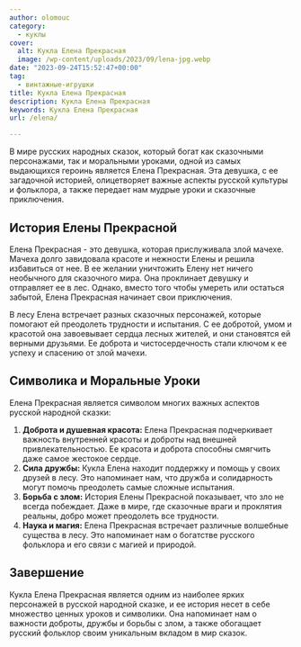 ```yaml
---
author: olomouc
category:
  - куклы
cover:
  alt: Кукла Елена Прекрасная
  image: /wp-content/uploads/2023/09/lena-jpg.webp
date: "2023-09-24T15:52:47+00:00"
tag:
  - винтажные-игрушки
title: Кукла Елена Прекрасная
description: Кукла Елена Прекрасная
keywords: Кукла Елена Прекрасная
url: /elena/

---
```

В мире русских народных сказок, который богат как сказочными персонажами, так и моральными уроками, одной из самых выдающихся героинь является Елена Прекрасная. Эта девушка, с ее загадочной историей, олицетворяет важные аспекты русской культуры и фольклора, а также передает нам мудрые уроки и сказочные приключения.

## История Елены Прекрасной

Елена Прекрасная \- это девушка, которая прислуживала злой мачехе. Мачеха долго завидовала красоте и нежности Елены и решила избавиться от нее. В ее желании уничтожить Елену нет ничего необычного для сказочного мира. Она проклинает девушку и отправляет ее в лес. Однако, вместо того чтобы умереть или остаться забытой, Елена Прекрасная начинает свои приключения.

В лесу Елена встречает разных сказочных персонажей, которые помогают ей преодолеть трудности и испытания. С ее добротой, умом и красотой она завоевывает сердца лесных жителей, и они становятся ей верными друзьями. Ее доброта и чистосердечность стали ключом к ее успеху и спасению от злой мачехи.

## Символика и Моральные Уроки

Елена Прекрасная является символом многих важных аспектов русской народной сказки:

1. **Доброта и душевная красота:** Елена Прекрасная подчеркивает важность внутренней красоты и доброты над внешней привлекательностью. Ее красота и доброта способны смягчить даже самое жестокое сердце.
1. **Сила дружбы:** Кукла Елена находит поддержку и помощь у своих друзей в лесу. Это напоминает нам, что дружба и солидарность могут помочь преодолеть самые сложные испытания.
1. **Борьба с злом:** История Елены Прекрасной показывает, что зло не всегда побеждает. Даже в мире, где сказочные враги и проклятия реальны, добро может преодолеть все трудности.
1. **Наука и магия:** Елена Прекрасная встречает различные волшебные существа в лесу. Это напоминает нам о богатстве русского фольклора и его связи с магией и природой.

## Завершение

Кукла Елена Прекрасная является одним из наиболее ярких персонажей в русской народной сказке, и ее история несет в себе множество ценных уроков и символики. Она напоминает нам о важности доброты, дружбы и борьбы с злом, а также обогащает русский фольклор своим уникальным вкладом в мир сказок.
